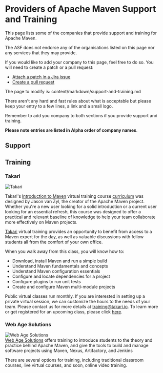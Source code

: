 # Providers of Apache Maven Support and Training

This page lists some of the companies that provide support and training for Apache Maven.

The ASF does not endorse any of the organisations listed on this page nor any services that they may provide.

If you would like to add your company to this page, feel free to do so. You will need to create a patch or a pull request:

* [Attach a patch in a Jira issue](https://issues.apache.org/jira/browse/MNGSITE)
* [Create a pull request](https://github.com/apache/maven-site)

The page to modify is: content/markdown/support-and-training.md

There aren't any hard and fast rules about what is acceptable but please keep your entry to a few lines, a link and a small logo.

Remember to add you company to both sections if you provide support and training.

**Please note entries are listed in Alpha order of company names.**

## Support

## Training

### Takari

![Takari](http://takari.io/assets/img/takari_logo.png)  

Takari's [Introduction to Maven][1] virtual training course [curriculum][2] was designed by Jason van Zyl, the creator of the Apache Maven project. Whether you're a new user looking for a solid introduction or a current user looking for an essential refresh, this course was designed to offer a practical and relevant baseline of knowledge to help your team collaborate more effectively on Maven projects. 

[Takari][3] virtual training provides an opportunity to benefit from access to a Maven expert for the day, as well as valuable discussions with fellow students all from the comfort of your own office.

When you walk away from this class, you will know how to:

- Download, install Maven and run a simple build
- Understand Maven fundamentals and concepts
- Understand Maven configuration essentials
- Configure and locate dependencies for a project
- Configure plugins to run unit tests
-  Create and configure Maven multi-module projects

Public virtual classes run monthly. If you are interested in setting up a private virtual session, we can customize the hours to the needs of your team. Please contact us for more details at [training@takari.io][4]. To learn more or get registered for an upcoming class, please click [here][1].

### Web Age Solutions

![Web Age Solutions](http://www.webagesolutions.com/graphics/new_logo.gif)  
[Web Age Solutions]( http://www.webagesolutions.com/training/continuous_integration/) offers training to introduce students to the theory and practice behind Apache Maven, and give the tools to build and manage software projects using Maven, Nexus, Artifactory, and Jenkins

There are several options for training, including traditional classroom courses, live virtual courses, and soon, online video training.

[1]: http://takari.io/training.html
[2]: http://takari.io/training-outline.html
[3]: http://takari.io/
[4]: mailto:training@takari.io
